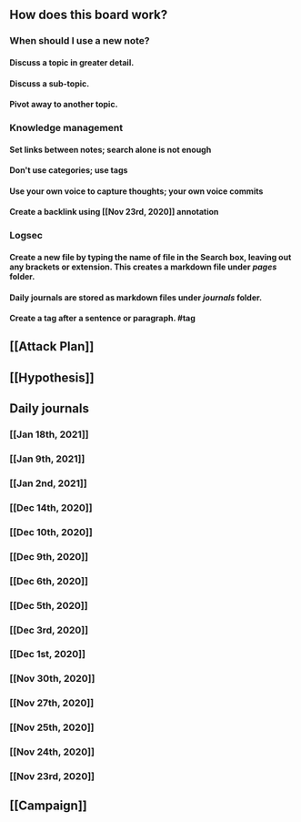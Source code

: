## How does this board work?
### When should I use a new note?
#### Discuss a topic in greater detail.
#### Discuss a sub-topic.
#### Pivot away to another topic.
### Knowledge management
#### Set links between notes; search alone is not enough
#### Don't use categories; use tags
#### Use your own voice to capture thoughts; your own voice commits
#### Create a backlink using [[Nov 23rd, 2020]] annotation
### Logsec
#### Create a new file by typing the name of file in the Search box, leaving out any brackets or extension. This creates a markdown file under _pages_ folder.
#### Daily journals are stored as markdown files under _journals_ folder.
#### Create a tag after a sentence or paragraph. #tag
####
###
## [[Attack Plan]]
## [[Hypothesis]]
## Daily journals
### [[Jan 18th, 2021]]
### [[Jan 9th, 2021]]
### [[Jan 2nd, 2021]]
### [[Dec 14th, 2020]]
### [[Dec 10th, 2020]]
### [[Dec 9th, 2020]]
### [[Dec 6th, 2020]]
### [[Dec 5th, 2020]]
### [[Dec 3rd, 2020]]
### [[Dec 1st, 2020]]
### [[Nov 30th, 2020]]
### [[Nov 27th, 2020]]
### [[Nov 25th, 2020]]
### [[Nov 24th, 2020]]
### [[Nov 23rd, 2020]]
## [[Campaign]]
